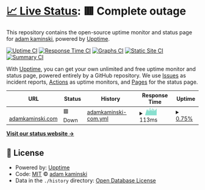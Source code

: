 # [📈 Live Status](https://thimslugga.github.io/upptime): <!--live status--> **🟥 Complete outage**

This repository contains the open-source uptime monitor and status page for [adam kaminski](https://adamkaminski.com), powered by [Upptime](https://github.com/upptime/upptime).

[![Uptime CI](https://github.com/thimslugga/upptime/workflows/Uptime%20CI/badge.svg)](https://github.com/thimslugga/upptime/actions?query=workflow%3A%22Uptime+CI%22)
[![Response Time CI](https://github.com/thimslugga/upptime/workflows/Response%20Time%20CI/badge.svg)](https://github.com/thimslugga/upptime/actions?query=workflow%3A%22Response+Time+CI%22)
[![Graphs CI](https://github.com/thimslugga/upptime/workflows/Graphs%20CI/badge.svg)](https://github.com/thimslugga/upptime/actions?query=workflow%3A%22Graphs+CI%22)
[![Static Site CI](https://github.com/thimslugga/upptime/workflows/Static%20Site%20CI/badge.svg)](https://github.com/thimslugga/upptime/actions?query=workflow%3A%22Static+Site+CI%22)
[![Summary CI](https://github.com/thimslugga/upptime/workflows/Summary%20CI/badge.svg)](https://github.com/thimslugga/upptime/actions?query=workflow%3A%22Summary+CI%22)

With [Upptime](https://upptime.js.org), you can get your own unlimited and free uptime monitor and status page, powered entirely by a GitHub repository. We use [Issues](https://github.com/thimslugga/upptime/issues) as incident reports, [Actions](https://github.com/thimslugga/upptime/actions) as uptime monitors, and [Pages](https://thimslugga.github.io/upptime) for the status page.

<!--start: status pages-->
<!-- This summary is generated by Upptime (https://github.com/upptime/upptime) -->
<!-- Do not edit this manually, your changes will be overwritten -->
<!-- prettier-ignore -->
| URL | Status | History | Response Time | Uptime |
| --- | ------ | ------- | ------------- | ------ |
| <img alt="" src="https://icons.duckduckgo.com/ip3/adamkaminski.com.ico" height="13"> [adamkaminski.com](https://adamkaminski.com/) | 🟥 Down | [adamkaminski-com.yml](https://github.com/thimslugga/upptime/commits/HEAD/history/adamkaminski-com.yml) | <details><summary><img alt="Response time graph" src="./graphs/adamkaminski-com/response-time-week.png" height="20"> 113ms</summary><br><a href="https://thimslugga.adamkaminski.com/history/adamkaminski-com"><img alt="Response time 98" src="https://img.shields.io/endpoint?url=https%3A%2F%2Fraw.githubusercontent.com%2Fthimslugga%2Fupptime%2FHEAD%2Fapi%2Fadamkaminski-com%2Fresponse-time.json"></a><br><a href="https://thimslugga.adamkaminski.com/history/adamkaminski-com"><img alt="24-hour response time 144" src="https://img.shields.io/endpoint?url=https%3A%2F%2Fraw.githubusercontent.com%2Fthimslugga%2Fupptime%2FHEAD%2Fapi%2Fadamkaminski-com%2Fresponse-time-day.json"></a><br><a href="https://thimslugga.adamkaminski.com/history/adamkaminski-com"><img alt="7-day response time 113" src="https://img.shields.io/endpoint?url=https%3A%2F%2Fraw.githubusercontent.com%2Fthimslugga%2Fupptime%2FHEAD%2Fapi%2Fadamkaminski-com%2Fresponse-time-week.json"></a><br><a href="https://thimslugga.adamkaminski.com/history/adamkaminski-com"><img alt="30-day response time 105" src="https://img.shields.io/endpoint?url=https%3A%2F%2Fraw.githubusercontent.com%2Fthimslugga%2Fupptime%2FHEAD%2Fapi%2Fadamkaminski-com%2Fresponse-time-month.json"></a><br><a href="https://thimslugga.adamkaminski.com/history/adamkaminski-com"><img alt="1-year response time 101" src="https://img.shields.io/endpoint?url=https%3A%2F%2Fraw.githubusercontent.com%2Fthimslugga%2Fupptime%2FHEAD%2Fapi%2Fadamkaminski-com%2Fresponse-time-year.json"></a></details> | <details><summary><a href="https://thimslugga.adamkaminski.com/history/adamkaminski-com">0.75%</a></summary><a href="https://thimslugga.adamkaminski.com/history/adamkaminski-com"><img alt="All-time uptime 51.68%" src="https://img.shields.io/endpoint?url=https%3A%2F%2Fraw.githubusercontent.com%2Fthimslugga%2Fupptime%2FHEAD%2Fapi%2Fadamkaminski-com%2Fuptime.json"></a><br><a href="https://thimslugga.adamkaminski.com/history/adamkaminski-com"><img alt="24-hour uptime 2.11%" src="https://img.shields.io/endpoint?url=https%3A%2F%2Fraw.githubusercontent.com%2Fthimslugga%2Fupptime%2FHEAD%2Fapi%2Fadamkaminski-com%2Fuptime-day.json"></a><br><a href="https://thimslugga.adamkaminski.com/history/adamkaminski-com"><img alt="7-day uptime 0.75%" src="https://img.shields.io/endpoint?url=https%3A%2F%2Fraw.githubusercontent.com%2Fthimslugga%2Fupptime%2FHEAD%2Fapi%2Fadamkaminski-com%2Fuptime-week.json"></a><br><a href="https://thimslugga.adamkaminski.com/history/adamkaminski-com"><img alt="30-day uptime 0.00%" src="https://img.shields.io/endpoint?url=https%3A%2F%2Fraw.githubusercontent.com%2Fthimslugga%2Fupptime%2FHEAD%2Fapi%2Fadamkaminski-com%2Fuptime-month.json"></a><br><a href="https://thimslugga.adamkaminski.com/history/adamkaminski-com"><img alt="1-year uptime 0.00%" src="https://img.shields.io/endpoint?url=https%3A%2F%2Fraw.githubusercontent.com%2Fthimslugga%2Fupptime%2FHEAD%2Fapi%2Fadamkaminski-com%2Fuptime-year.json"></a></details>

<!--end: status pages-->

[**Visit our status website →**](https://thimslugga.github.io/upptime)

## 📄 License

- Powered by: [Upptime](https://github.com/upptime/upptime)
- Code: [MIT](./LICENSE) © [adam kaminski](https://adamkaminski.com)
- Data in the `./history` directory: [Open Database License](https://opendatacommons.org/licenses/odbl/1-0/)
